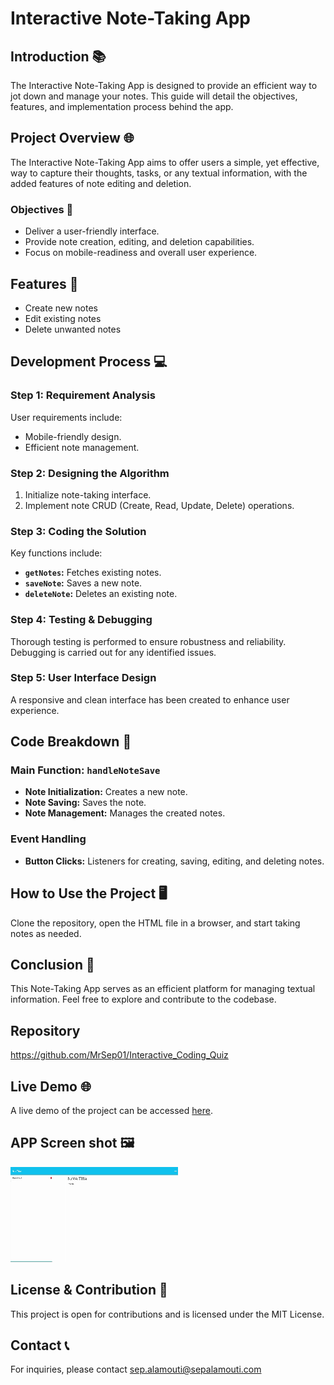 # Interactive Note-Taking App

## Introduction 📚

The Interactive Note-Taking App is designed to provide an efficient way to jot down and manage your notes. This guide will detail the objectives, features, and implementation process behind the app.

## Project Overview 🌐

The Interactive Note-Taking App aims to offer users a simple, yet effective, way to capture their thoughts, tasks, or any textual information, with the added features of note editing and deletion.

### Objectives 🎯

- Deliver a user-friendly interface.
- Provide note creation, editing, and deletion capabilities.
- Focus on mobile-readiness and overall user experience.

## Features 📝

- Create new notes
- Edit existing notes
- Delete unwanted notes

## Development Process 💻

### Step 1: Requirement Analysis

User requirements include:
- Mobile-friendly design.
- Efficient note management.


### Step 2: Designing the Algorithm

1. Initialize note-taking interface.
2. Implement note CRUD (Create, Read, Update, Delete) operations.


### Step 3: Coding the Solution

Key functions include:

- **`getNotes`:** Fetches existing notes.
- **`saveNote`:** Saves a new note.
- **`deleteNote`:** Deletes an existing note.

### Step 4: Testing & Debugging

Thorough testing is performed to ensure robustness and reliability. Debugging is carried out for any identified issues.

### Step 5: User Interface Design

A responsive and clean interface has been created to enhance user experience.

## Code Breakdown 🧠

### Main Function: `handleNoteSave`

- **Note Initialization:** Creates a new note.
- **Note Saving:** Saves the note.
- **Note Management:** Manages the created notes.

### Event Handling

- **Button Clicks:** Listeners for creating, saving, editing, and deleting notes.

## How to Use the Project 🖥️

Clone the repository, open the HTML file in a browser, and start taking notes as needed.

## Conclusion 🏁

This Note-Taking App serves as an efficient platform for managing textual information. Feel free to explore and contribute to the codebase.

## Repository
https://github.com/MrSep01/Interactive_Coding_Quiz

## Live Demo 🌐
A live demo of the project can be accessed [here](https://interactive-note-taking-app-3f98291bce84.herokuapp.com/).

## APP Screen shot 🖼️

![Screen-shot](./public/assets/images/Note-taking-Demo.gif)

## License & Contribution 📜

This project is open for contributions and is licensed under the MIT License.

## Contact 📞

For inquiries, please contact sep.alamouti@sepalamouti.com
